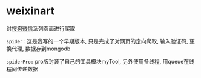 # weixinart

对[搜狗微信](http://weixin.sogou.com/weixin?query=%E9%85%92%E5%BA%97%E5%8E%A8%E6%88%BF%E6%8E%92%E7%83%9F%E7%AE%A1%E9%81%93&_sug_type_=&s_from=input&_sug_=n&type=2&page=1&ie=utf8)系列页面进行爬取

`spider:` 这是我写的一个早期版本, 只是完成了对网页的定向爬取, 输入验证码, 更换代理, 数据存到mongodb

`spiderPro:` pro版封装了自己的工具模块myTool, 另外使用多线程, 用queue在线程间传递数据
